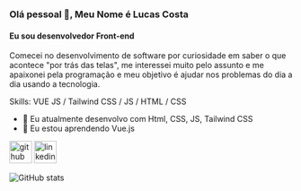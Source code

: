 ### Olá pessoal 👋, Meu Nome é Lucas Costa
#### Eu sou desenvolvedor Front-end
Comecei no desenvolvimento de software por curiosidade em saber o que acontece "por trás das telas", me interessei muito pelo assunto e me apaixonei pela programação e meu objetivo é ajudar nos problemas do dia a dia usando a tecnologia.

Skills: VUE JS / Tailwind CSS / JS / HTML / CSS

- 🔭 Eu atualmente desenvolvo com Html, CSS, JS, Tailwind CSS 
- 🌱 Eu estou aprendendo Vue.js 


[<img src='https://cdn.jsdelivr.net/npm/simple-icons@3.0.1/icons/github.svg' alt='github' height='40'>](https://github.com/Lucascmo8)  [<img src='https://cdn.jsdelivr.net/npm/simple-icons@3.0.1/icons/linkedin.svg' alt='linkedin' height='40'>](https://www.linkedin.com/in/devlucascosta/)  

![GitHub stats](https://github-readme-stats.vercel.app/api?username=Lucascmo8&show_icons=true)  
